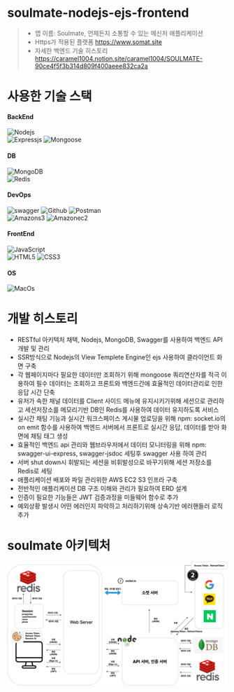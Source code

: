 # soulmate-nodejs-ejs-frontend
>- 앱 이름: Soulmate, 언제든지 소통할 수 있는 메신저 애플리케이션
>- Https가 적용된 플랫폼
> https://www.somat.site
>- 자세한 백엔드 기술 히스토리
>  https://caramel1004.notion.site/caramel1004/SOULMATE-90ce4f5f3b314d809f400aeee832ca2a

# 사용한 기술 스택
<div align="left">

#### BackEnd
![Nodejs](https://img.shields.io/badge/-Nodejs-339933?style=for-the-badge&logo=Node.js&logoColor=white)<br>
![Expressjs](https://img.shields.io/badge/expressjs-000000?style=for-the-badge&logo=express&logoColor=white)
![Mongoose](https://img.shields.io/badge/mongoose-880000?style=for-the-badge&logo=mongoose&logoColor=white)

#### DB
![MongoDB](https://img.shields.io/badge/mongoDB-47A248?style=for-the-badge&logo=MongoDB&logoColor=white)<br>
![Redis](https://img.shields.io/badge/redis-DC382D?style=for-the-badge&logo=redis&logoColor=white)

#### DevOps
![swagger](https://img.shields.io/badge/swagger-85EA2D?style=for-the-badge&logo=swagger&logoColor=white)
![Github](https://img.shields.io/badge/github-181717?style=for-the-badge&logo=github&logoColor=white)
![Postman](https://img.shields.io/badge/postman-FF6C37?style=for-the-badge&logo=postman&logoColor=white)<br>
![Amazons3](https://img.shields.io/badge/amazons3-569A31?style=for-the-badge&logo=amazons3&logoColor=white)
![Amazonec2](https://img.shields.io/badge/amazonec2-FF9900?style=for-the-badge&logo=amazonec2&logoColor=white)
#### FrontEnd
![JavaScript](https://img.shields.io/badge/-JavaScript-%23F7DF1C?style=for-the-badge&logo=javascript&logoColor=000000&labelColor=%23F7DF1C&color=%23FFCE5A)<br>
![HTML5](https://img.shields.io/badge/-HTML5-F05032?style=for-the-badge&logo=html5&logoColor=ffffff)
![CSS3](https://img.shields.io/badge/-CSS3-007ACC?style=for-the-badge&logo=css3)
<!-- ![Docker](https://img.shields.io/badge/-Docker-46a2f1?style=for-the-badge&logo=Docker&logoColor=white) -->
#### OS
![MacOs](https://img.shields.io/badge/macos-000000?style=for-the-badge&logo=macos&logoColor=white)
</div>

# 개발 히스토리
- RESTful 아키텍처 채택, Nodejs, MongoDB, Swagger를 사용하여 백엔드 API 개발 및 관리<br>
- SSR방식으로 Nodejs의 View Templete Engine인 ejs 사용하여 클라이언트 화면 구축<br>
- 각 웹페이지마다 필요한 데이터만 조회하기 위해 mongoose 쿼리연산자를 적극 이용하여 필수 데이터는 조회하고 프론트와 백엔드간에 효율적인 데이터관리로 인한 응답 시간 단축<br>
- 유저가 속한 채널 데이터를 Client 사이드 메뉴에 유지시키기위해 세션으로 관리하고 세션저장소를 메모리기반 DB인 Redis를 사용하여 데이터 유지하도록 서비스<br>
- 실시간 채팅 기능과 실시간 워크스페이스 게시물 업로딩을 위해 npm: socket.io의 on emit 함수를 사용하여 백엔드 서버에서 프론트로 실시간 응답, 데이터를 받아 화면에 채팅 태그 생성<br>
- 효율적인 백엔드 api 관리와 웹브라우저에서 데이터 모니터링을 위해 npm: swagger-ui-express, swagger-jsdoc 세팅후 swagger 사용 하여 관리<br>
- 서버 shut down시 휘발되는 세션을 비휘발성으로 바꾸기위해 세션 저장소를 Redis로 세팅<br>
- 애플리케이션 배포와 파일 관리위한 AWS EC2 S3 인프라 구축<br>
- 전반적인 애플리케이션 DB 구조 이해와 관리가 필요하여 ERD 설계<br>
- 인증이 필요한 기능들은 JWT 검증과정을 미들웨어 함수로 추가<br>
- 예외상황 발생시 어떤 에러인지 파악하고 처리하기위해 상속기반 에러핸들러 로직 추가<br>


# soulmate 아키텍처
<img src="./readme-images/SOULMATE 아키텍처.png">
